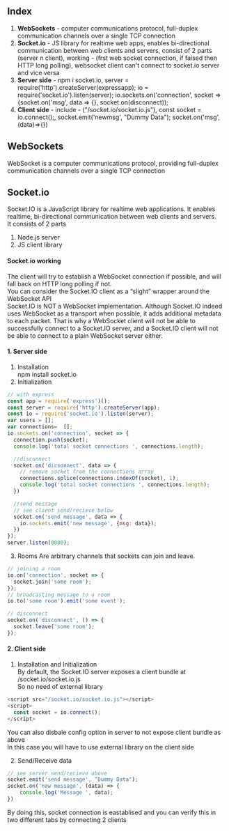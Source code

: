 ## Index
1. **WebSockets** - computer communications protocol, full-duplex communication channels over a single TCP connection
2. **Socket.io** - JS library for realtime web apps, enables bi-directional communication between web clients and servers, consist of 2 parts (server n client), working - (frst web socket connection, if faised then HTTP long polling), websocket client can't connect to socket.io server and vice versa
3. **Server side** - npm i socket.io, server = require('http').createServer(expressapp); io = require('socket.io').listen(server); io.sockets.on('connection', socket =>{socket.on('msg', data => {}, socket.on(disconnect));
4. **Client side** - include - ("/socket.io/socket.io.js"), const socket = io.connect();, socket.emit('newmsg', "Dummy Data"); socket.on('msg',(data)=>{})

## WebSockets
WebSocket is a computer communications protocol, providing full-duplex communication channels over a single TCP connection

## Socket.io
Socket.IO is a JavaScript library for realtime web applications. It enables realtime, bi-directional communication between web clients and servers.  
It consists of 2 parts  
1. Node.js server
2. JS client library

#### Socket.io working
The client will try to establish a WebSocket connection if possible, and will fall back on HTTP long polling if not.  
You can consider the Socket.IO client as a “slight” wrapper around the WebSocket API  
Socket.IO is NOT a WebSocket implementation. Although Socket.IO indeed uses WebSocket as a transport when possible, it adds additional metadata to each packet. That is why a WebSocket client will not be able to successfully connect to a Socket.IO server, and a Socket.IO client will not be able to connect to a plain WebSocket server either.  

#### 1. Server side
1. Installation  
npm install socket.io  
2. Initialization
```javascript
// with express
const app = require('express')();
const server = require('http').createServer(app);
const io = require('socket.io').listen(server);
var users = [];
var connections=  [];
io.sockets.on('connection', socket => { 
  connection.push(socket);
  console.log('total socket connections ', connections.length);

  //disconnect
  socket.on('dicsonnect', data => {
  	// remove socket from the connections array
  	connections.splice(connections.indexOf(socket), 1);
	console.log('total socket connections ', connections.length);
  })

  //send message
  // see client send/recieve below
  socket.on('send message', data => {
  	io.sockets.emit('new message', {msg: data});
  })
});
server.listen(8080);
```
3. Rooms
Are arbitrary channels that sockets can join and leave.  
```javascript
// joining a room
io.on('connection', socket => {
  socket.join('some room');
});
// broadcasting message to a room
io.to('some room').emit('some event');

// disconnect
socket.on('disconnect', () => {
  socket.leave('some room');
});
```

#### 2. Client side
1. Installation and Initialization  
By default, the Socket.IO server exposes a client bundle at /socket.io/socket.io.js  
So no need of external library
```javascript
<script src="/socket.io/socket.io.js"></script>
<script>
  const socket = io.connect();
</script>
```
You can also disbale config option in server to not expose client bundle as above  
In this case you will have to use external library on the client side

2. Send/Receive data
```javascript
// see server send/recieve above
socket.emit('send message', "Dummy Data");
socket.on('new message', (data) => {
	console.log('Message ', data);
})
```
By doing this, socket connection is eastablised and you can verify this in two different tabs by connecting 2 clients